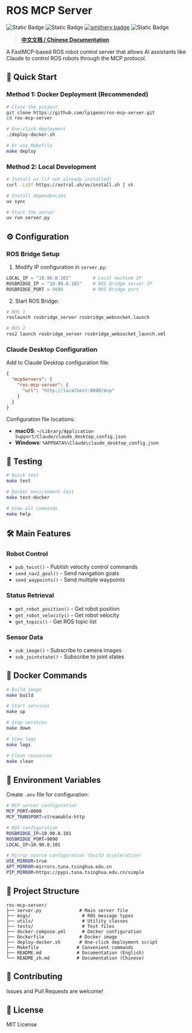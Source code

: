 # ROS MCP Server

![Static Badge](https://img.shields.io/badge/ROS-Available-green)
![Static Badge](https://img.shields.io/badge/ROS2-Available-green)
[![smithery badge](https://smithery.ai/badge/@lpigeon/ros-mcp-server)](https://smithery.ai/server/@lpigeon/ros-mcp-server)
![Static Badge](https://img.shields.io/badge/License-MIT-blue)

> **[中文文档 / Chinese Documentation](README_zh.md)**

A FastMCP-based ROS robot control server that allows AI assistants like Claude to control ROS robots through the MCP protocol.

## 🚀 Quick Start

### Method 1: Docker Deployment (Recommended)

```bash
# Clone the project
git clone https://github.com/lpigeon/ros-mcp-server.git
cd ros-mcp-server

# One-click deployment
./deploy-docker.sh

# Or use Makefile
make deploy
```

### Method 2: Local Development

```bash
# Install uv (if not already installed)
curl -LsSf https://astral.sh/uv/install.sh | sh

# Install dependencies
uv sync

# Start the server
uv run server.py
```

## ⚙️ Configuration

### ROS Bridge Setup

1. Modify IP configuration in `server.py`:

```python
LOCAL_IP = "10.90.0.101"        # Local machine IP
ROSBRIDGE_IP = "10.90.0.101"    # ROS Bridge server IP
ROSBRIDGE_PORT = 9090           # ROS Bridge port
```

2. Start ROS Bridge:

```bash
# ROS 1
roslaunch rosbridge_server rosbridge_websocket.launch

# ROS 2
ros2 launch rosbridge_server rosbridge_websocket_launch.xml
```

### Claude Desktop Configuration

Add to Claude Desktop configuration file:

```json
{
  "mcpServers": {
    "ros-mcp-server": {
      "url": "http://localhost:8000/mcp"
    }
  }
}
```

Configuration file locations:

- **macOS**: `~/Library/Application Support/Claude/claude_desktop_config.json`
- **Windows**: `%APPDATA%\Claude\claude_desktop_config.json`

## 🧪 Testing

```bash
# Quick test
make test

# Docker environment test
make test-docker

# View all commands
make help
```

## 🛠️ Main Features

### Robot Control

- `pub_twist()` - Publish velocity control commands
- `send_nav2_goal()` - Send navigation goals
- `send_waypoints()` - Send multiple waypoints

### Status Retrieval

- `get_robot_position()` - Get robot position
- `get_robot_velocity()` - Get robot velocity
- `get_topics()` - Get ROS topic list

### Sensor Data

- `sub_image()` - Subscribe to camera images
- `sub_jointstate()` - Subscribe to joint states

## 🐳 Docker Commands

```bash
# Build image
make build

# Start services
make up

# Stop services
make down

# View logs
make logs

# Clean resources
make clean
```

## 🔧 Environment Variables

Create `.env` file for configuration:

```bash
# MCP server configuration
MCP_PORT=8000
MCP_TRANSPORT=streamable-http

# ROS configuration
ROSBRIDGE_IP=10.90.0.101
ROSBRIDGE_PORT=9090
LOCAL_IP=10.90.0.101

# Mirror source configuration (build acceleration)
USE_MIRROR=true
APT_MIRROR=mirrors.tuna.tsinghua.edu.cn
PIP_MIRROR=https://pypi.tuna.tsinghua.edu.cn/simple
```

## 📁 Project Structure

```
ros-mcp-server/
├── server.py              # Main server file
├── msgs/                   # ROS message types
├── utils/                  # Utility classes
├── tests/                  # Test files
├── docker-compose.yml      # Docker configuration
├── Dockerfile             # Docker image
├── deploy-docker.sh       # One-click deployment script
├── Makefile              # Convenient commands
├── README.md             # Documentation (English)
└── README_zh.md          # Documentation (Chinese)
```

## 🤝 Contributing

Issues and Pull Requests are welcome!

## 📄 License

MIT License
